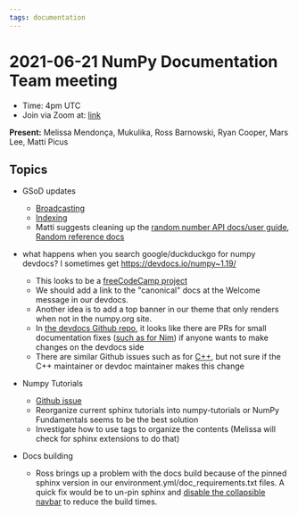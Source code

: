 ```yaml
---
tags: documentation
---
```


# 2021-06-21 NumPy Documentation Team meeting

- Time: 4pm UTC
- Join via Zoom at: [link](https://zoom.us/j/96219574921?pwd=VTRNeGwwOUlrYVNYSENpVVBRRjlkZz09)

**Present:** Melissa Mendonça, Mukulika, Ross Barnowski, Ryan Cooper, Mars Lee, Matti Picus

## Topics

- GSoD updates
    - [Broadcasting](https://github.com/numpy/numpy/issues/19136)
    - [Indexing](https://github.com/Mukulikaa/numpy/issues/3)
    - Matti suggests cleaning up the [random number API docs/user guide](https://numpy.org/devdocs/reference/random/index.html), [Random reference docs](https://numpy.org/devdocs/reference/random/generator.html)


- what happens when you search google/duckduckgo for numpy devdocs? I sometimes get https://devdocs.io/numpy~1.19/
    - This looks to be a [freeCodeCamp project](https://github.com/freeCodeCamp/devdocs)
    - We should add a link to the "canonical" docs at the Welcome message in our devdocs. 
    - Another idea is to add a top banner in our theme that only renders when not in the numpy.org site.
    - In [the devdocs Github repo]([https://](https://github.com/freeCodeCamp/devdocs)), it looks like there are PRs for small documentation fixes ([such as for Nim](https://github.com/freeCodeCamp/devdocs)) if anyone wants to make changes on the devdocs side
    - There are similar Github issues such as for [C++](https://github.com/freeCodeCamp/devdocs/issues/1560), but not sure if the C++ maintainer or devdoc maintainer makes this change

- Numpy Tutorials
    - [Github issue](https://github.com/numpy/numpy/issues/19191)
    - Reorganize current sphinx tutorials into numpy-tutorials or NumPy Fundamentals seems to be the best solution
    - Investigate how to use tags to organize the contents (Melissa will check for sphinx extensions to do that)

- Docs building
    - Ross brings up a problem with the docs build because of the pinned sphinx version in our environment.yml/doc_requirements.txt files. A quick fix would be to un-pin sphinx and [disable the collapsible navbar](https://github.com/pydata/pydata-sphinx-theme/issues/364) to reduce the build times.
